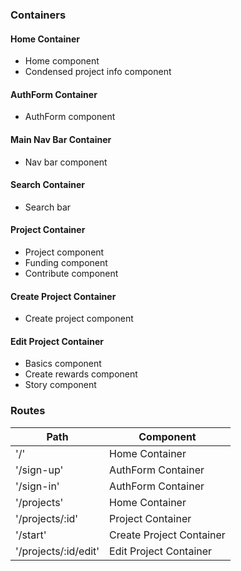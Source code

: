 
### Containers
#### Home Container
  - Home component
  - Condensed project info component

#### AuthForm Container
  - AuthForm component

#### Main Nav Bar Container
  - Nav bar component

#### Search Container
  - Search bar

#### Project Container
  - Project component
  - Funding component
  - Contribute component

#### Create Project Container
  - Create project component

#### Edit Project Container
  - Basics component
  - Create rewards component
  - Story component

### Routes
Path | Component
-----|----------
'/'  | Home Container
'/sign-up' | AuthForm Container
'/sign-in' | AuthForm Container
'/projects' | Home Container
'/projects/:id' | Project Container
'/start'        | Create Project Container
'/projects/:id/edit' | Edit Project Container
